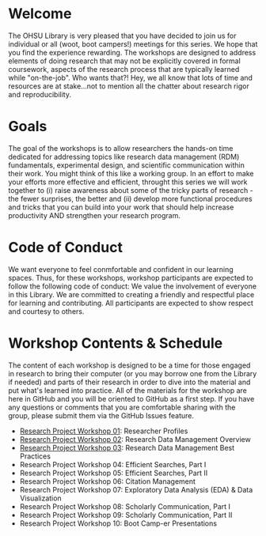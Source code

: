 # Welcome

The OHSU Library is very pleased that you have decided to join us for individual or all (woot, boot campers!) meetings for this series. We hope that you find the experience rewarding. The workshops are designed to address elements of doing research that may not be explicitly covered in formal coursework, aspects of the research process that are typically learned while "on-the-job". Who wants that?! Hey, we all know that lots of time and resources are at stake...not to mention all the chatter about research rigor and reproducibility.  

# Goals
The goal of the workshops is to allow researchers the hands-on time dedicated for addressing topics like research data management (RDM) fundamentals, experimental design, and scientific communication within their work. You might think of this like a working group. In an effort to make your efforts more effective and efficient, throught this series we will work together to (i) raise awareness about some of the tricky parts of research - the fewer surprises, the better and (ii) develop more functional procedures and tricks that you can build into your work that should help increase productivity AND strengthen your research program.

# Code of Conduct
We want everyone to feel conmfortable and confident in our learning spaces. Thus, for these workshops, workshop participants are expected to follow the following code of conduct: We value the involvement of everyone in this Library. We are committed to creating a friendly and respectful place for learning and contributing. All participants are expected to show respect and courtesy to others.

# Workshop Contents & Schedule
The content of each workshop is designed to be a time for those engaged in research to bring their computer (or you may borrow one from the Library if needed) and parts of their research in order to dive into the material and put what's learned into practice. All of the materials for the workshop are here in GitHub and you will be oriented to GitHub as a first step. If you have any questions or comments that you are comfortable sharing with the group, please submit them via the GitHub Issues feature. 

- [Research Project Workshop 01](materials/RPW01.md): Researcher Profiles
- [Research Project Workshop 02](materials/RPW02.md): Research Data Management Overview
- [Research Project Workshop 03](materials/RPW03.md): Research Data Management Best Practices
- Research Project Workshop 04: Efficient Searches, Part I 
- Research Project Workshop 05: Efficient Searches, Part II
- Research Project Workshop 06: Citation Management 
- Research Project Workshop 07: Exploratory Data Analysis (EDA) & Data Visualization
- Research Project Workshop 08: Scholarly Communication, Part I 
- Research Project Workshop 09: Scholarly Communication, Part II
- Research Project Workshop 10: Boot Camp-er Presentations 
